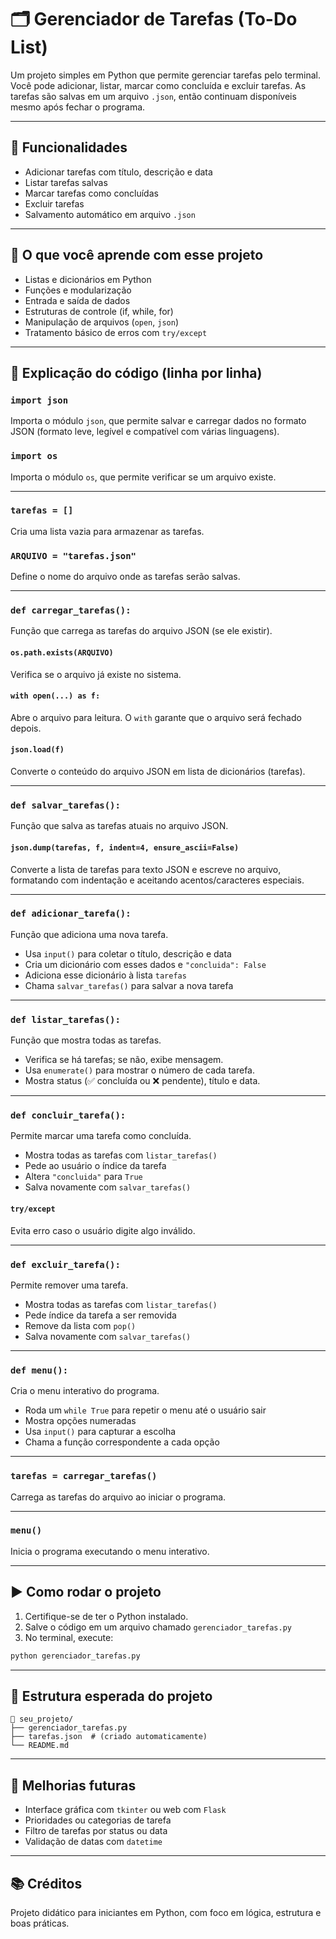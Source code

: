 
# 🗂️ Gerenciador de Tarefas (To-Do List)

Um projeto simples em Python que permite gerenciar tarefas pelo terminal. Você pode adicionar, listar, marcar como concluída e excluir tarefas. As tarefas são salvas em um arquivo `.json`, então continuam disponíveis mesmo após fechar o programa.

---

## 🚀 Funcionalidades

- Adicionar tarefas com título, descrição e data
- Listar tarefas salvas
- Marcar tarefas como concluídas
- Excluir tarefas
- Salvamento automático em arquivo `.json`

---

## 🧠 O que você aprende com esse projeto

- Listas e dicionários em Python
- Funções e modularização
- Entrada e saída de dados
- Estruturas de controle (if, while, for)
- Manipulação de arquivos (`open`, `json`)
- Tratamento básico de erros com `try/except`

---

## 📝 Explicação do código (linha por linha)

### `import json`  
Importa o módulo `json`, que permite salvar e carregar dados no formato JSON (formato leve, legível e compatível com várias linguagens).

### `import os`  
Importa o módulo `os`, que permite verificar se um arquivo existe.

---

### `tarefas = []`  
Cria uma lista vazia para armazenar as tarefas.

### `ARQUIVO = "tarefas.json"`  
Define o nome do arquivo onde as tarefas serão salvas.

---

### `def carregar_tarefas():`  
Função que carrega as tarefas do arquivo JSON (se ele existir).

#### `os.path.exists(ARQUIVO)`  
Verifica se o arquivo já existe no sistema.

#### `with open(...) as f:`  
Abre o arquivo para leitura. O `with` garante que o arquivo será fechado depois.

#### `json.load(f)`  
Converte o conteúdo do arquivo JSON em lista de dicionários (tarefas).

---

### `def salvar_tarefas():`  
Função que salva as tarefas atuais no arquivo JSON.

#### `json.dump(tarefas, f, indent=4, ensure_ascii=False)`  
Converte a lista de tarefas para texto JSON e escreve no arquivo, formatando com indentação e aceitando acentos/caracteres especiais.

---

### `def adicionar_tarefa():`  
Função que adiciona uma nova tarefa.

- Usa `input()` para coletar o título, descrição e data
- Cria um dicionário com esses dados e `"concluida": False`
- Adiciona esse dicionário à lista `tarefas`
- Chama `salvar_tarefas()` para salvar a nova tarefa

---

### `def listar_tarefas():`  
Função que mostra todas as tarefas.

- Verifica se há tarefas; se não, exibe mensagem.
- Usa `enumerate()` para mostrar o número de cada tarefa.
- Mostra status (✅ concluída ou ❌ pendente), título e data.

---

### `def concluir_tarefa():`  
Permite marcar uma tarefa como concluída.

- Mostra todas as tarefas com `listar_tarefas()`
- Pede ao usuário o índice da tarefa
- Altera `"concluida"` para `True`
- Salva novamente com `salvar_tarefas()`

#### `try/except`  
Evita erro caso o usuário digite algo inválido.

---

### `def excluir_tarefa():`  
Permite remover uma tarefa.

- Mostra todas as tarefas com `listar_tarefas()`
- Pede índice da tarefa a ser removida
- Remove da lista com `pop()`
- Salva novamente com `salvar_tarefas()`

---

### `def menu():`  
Cria o menu interativo do programa.

- Roda um `while True` para repetir o menu até o usuário sair
- Mostra opções numeradas
- Usa `input()` para capturar a escolha
- Chama a função correspondente a cada opção

---

### `tarefas = carregar_tarefas()`  
Carrega as tarefas do arquivo ao iniciar o programa.

---

### `menu()`  
Inicia o programa executando o menu interativo.

---

## ▶️ Como rodar o projeto

1. Certifique-se de ter o Python instalado.
2. Salve o código em um arquivo chamado `gerenciador_tarefas.py`
3. No terminal, execute:

```bash
python gerenciador_tarefas.py
```

---

## 📂 Estrutura esperada do projeto

```
📁 seu_projeto/
├── gerenciador_tarefas.py
├── tarefas.json  # (criado automaticamente)
└── README.md
```

---

## 📌 Melhorias futuras

- Interface gráfica com `tkinter` ou web com `Flask`
- Prioridades ou categorias de tarefa
- Filtro de tarefas por status ou data
- Validação de datas com `datetime`

---

## 📚 Créditos

Projeto didático para iniciantes em Python, com foco em lógica, estrutura e boas práticas.
